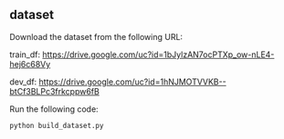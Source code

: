 ## dataset

Download the dataset from the following URL:

train_df: https://drive.google.com/uc?id=1bJylzAN7ocPTXp_ow-nLE4-hej6c68Vy

dev_df: https://drive.google.com/uc?id=1hNJMOTVVKB--btCf3BLPc3frkcppw6fB


Run the following code:

```shell
python build_dataset.py
```